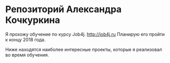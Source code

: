 # Репозиторий Александра Кочкуркина

Я прохожу обучение по курсу Job4j. http://job4j.ru  Планирую его пройти к концу 2018 года.

Ниже находятся наиболее интересные проекты, которые я реализовал во время обучения.